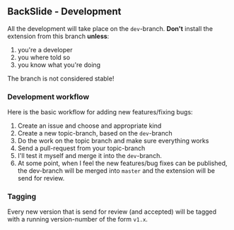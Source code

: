 ## BackSlide - Development

All the development will take place on the `dev`-branch. **Don't** install the extension from this branch **unless**:

 1. you're a developer
 2. you where told so
 3. you know what you're doing

The branch is not considered stable!

### Development workflow

Here is the basic workflow for adding new features/fixing bugs:

 1. Create an issue and choose and appropriate kind
 2. Create a new topic-branch, based on the `dev`-branch
 3. Do the work on the topic branch and make sure everything works
 4. Send a pull-request from your topic-branch
 5. I'll test it myself and merge it into the `dev`-branch.
 6. At some point, when I feel the new features/bug fixes can be published, the dev-branch will be merged into `master` and the extension will be send for review.

### Tagging

Every new version that is send for review (and accepted) will be tagged with a running version-number of the form `v1.x`.
